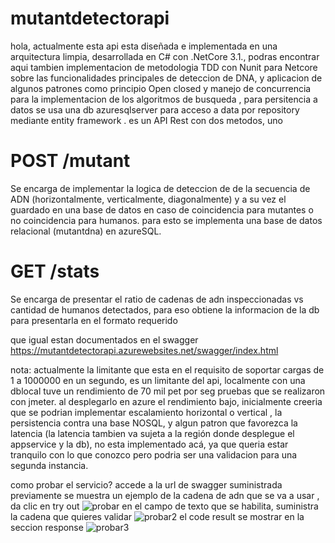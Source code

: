 # mutantdetectorapi

hola, actualmente esta api esta diseñada e implementada en una arquitectura limpia, desarrollada en C# con .NetCore 3.1., podras encontrar aqui tambien implementacion de metodologia TDD con Nunit para Netcore sobre las funcionalidades principales de deteccion de DNA, y aplicacion de algunos patrones  como principio Open closed y manejo de concurrencia para la implementacion de los algoritmos de busqueda , para persitencia a datos se usa una db azuresqlserver para acceso a data por repository mediante entity framework .
es un API Rest con dos metodos, 
uno 
# POST  /mutant
Se encarga de implementar la logica de deteccion de de la secuencia de ADN (horizontalmente, verticalmente, diagonalmente) y a su vez el guardado en una base de datos en caso de coincidencia para mutantes o no coincidencia para  humanos.
para esto se implementa una base de datos relacional (mutantdna) en azureSQL.

# GET /stats
Se encarga de presentar el ratio de cadenas de adn inspeccionadas vs cantidad de humanos detectados, para eso obtiene la informacion de la db para presentarla en el formato requerido


que igual estan documentados en el swagger 
https://mutantdetectorapi.azurewebsites.net/swagger/index.html


nota: actualmente la limitante que esta en el requisito de soportar cargas de 1 a 1000000 en un segundo, es un limitante del api, localmente con una dblocal tuve  un rendimiento de 70 mil pet por seg pruebas que se realizaron con jmeter.
al desplegarlo en azure el rendimiento bajo, inicialmente creeria que se podrian implementar escalamiento horizontal o vertical , la persistencia contra una base NOSQL, y algun patron que favorezca la latencia (la latencia tambien va sujeta a la región donde desplegue el appservice y la db), no esta implementado acá, ya que queria estar tranquilo con lo que conozco pero podria ser una validacion para una segunda instancia.

como probar el servicio?
accede a la url de swagger suministrada previamente
se muestra un ejemplo de la cadena de adn que se va a usar , da clic en try out
![probar](https://user-images.githubusercontent.com/85316624/161601445-7164dff5-a3e4-480a-ad99-e2755de33ec4.png)
en el campo de texto que se habilita, suministra la cadena que quieres validar
![probar2](https://user-images.githubusercontent.com/85316624/161601463-a6a3fbfc-dd9d-4f3a-a7b1-83e6bc0043ca.png)
el code result se mostrar en la seccion response
![probar3](https://user-images.githubusercontent.com/85316624/161601485-6ed7a716-6d2c-4011-a6fc-81f0033f9a03.png)
